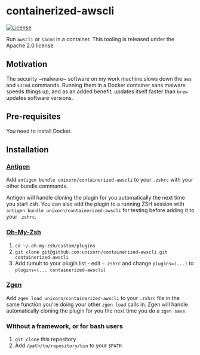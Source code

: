 # containerized-awscli

[![License](https://img.shields.io/badge/License-Apache%202.0-blue.svg)](https://opensource.org/licenses/Apache-2.0)

Run `awscli` or `s3cmd` in a container. This tooling is released under the Apache 2.0 license.

## Motivation

The security ~malware~ software on my work machine slows down the `aws` and `s3cmd` commands. Running them in a Docker container sans malware speeds things up, and as an added benefit, updates itself faster than `brew` updates software versions.

## Pre-requisites

You need to install Docker.

## Installation

### [Antigen](https://github.com/zsh-users/antigen)

Add `antigen bundle unixorn/containerized-awscli` to your `.zshrc` with your other bundle commands.

Antigen will handle cloning the plugin for you automatically the next time you start zsh. You can also add the plugin to a running ZSH session with `antigen bundle unixorn/containerized-awscli` for testing before adding it to your `.zshrc`.

### [Oh-My-Zsh](http://ohmyz.sh/)

1. `cd ~/.oh-my-zsh/custom/plugins`
2. `git clone git@github.com:unixorn/containerized-awscli.git containerized-awscli`
3. Add tumult to your plugin list - edit `~.zshrc` and change `plugins=(...)` to `plugins=(... containerized-awscli)`

### [Zgen](https://github.com/tarjoilija/zgen)

Add `zgen load unixorn/containerized-awscli` to your `.zshrc` file in the same function you're doing your other `zgen load` calls in. Zgen will handle automatically cloning the plugin for you the next time you do a `zgen save`.

### Without a framework, or for bash users

1. `git clone` this repository
2. Add `/path/to/repository/bin` to your `$PATH`
